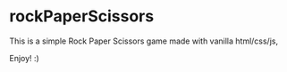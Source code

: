 # rockPaperScissors

This is a simple Rock Paper Scissors game made with vanilla html/css/js,

Enjoy! :)
